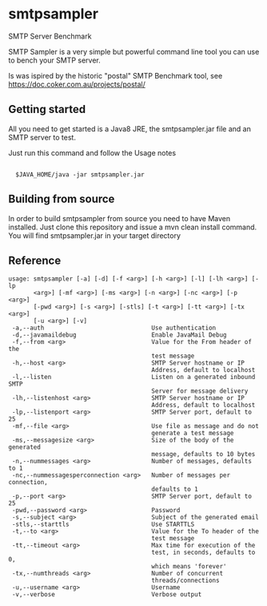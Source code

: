 # smtpsampler
SMTP Server Benchmark

  SMTP Sampler is a very simple but powerful command line tool you can use to bench your SMTP server.

  Is was ispired by the historic "postal" SMTP Benchmark tool, see https://doc.coker.com.au/projects/postal/

## Getting started

  All you need to get started is a Java8 JRE, the smtpsampler.jar file and an SMTP server to test.

  Just run this command and follow the Usage notes

```

  $JAVA_HOME/java -jar smtpsampler.jar

```


##  Building from source

  In order to build smtpsampler from source you need to have Maven installed. Just clone this repository and issue a mvn clean install command. You will find smtpsampler.jar in your target directory


##  Reference

```
usage: smtpsampler [-a] [-d] [-f <arg>] [-h <arg>] [-l] [-lh <arg>] [-lp
       <arg>] [-mf <arg>] [-ms <arg>] [-n <arg>] [-nc <arg>] [-p <arg>]
       [-pwd <arg>] [-s <arg>] [-stls] [-t <arg>] [-tt <arg>] [-tx <arg>]
       [-u <arg>] [-v]
 -a,--auth                              Use authentication
 -d,--javamaildebug                     Enable JavaMail Debug
 -f,--from <arg>                        Value for the From header of the
                                        test message
 -h,--host <arg>                        SMTP Server hostname or IP
                                        Address, default to localhost
 -l,--listen                            Listen on a generated inbound SMTP
                                        Server for message delivery
 -lh,--listenhost <arg>                 SMTP Server hostname or IP
                                        Address, default to localhost
 -lp,--listenport <arg>                 SMTP Server port, default to 25
 -mf,--file <arg>                       Use file as message and do not
                                        generate a test message
 -ms,--messagesize <arg>                Size of the body of the generated
                                        message, defaults to 10 bytes
 -n,--nummessages <arg>                 Number of messages, defaults to 1
 -nc,--nummessagesperconnection <arg>   Number of messages per connection,
                                        defaults to 1
 -p,--port <arg>                        SMTP Server port, default to 25
 -pwd,--password <arg>                  Password
 -s,--subject <arg>                     Subject of the generated email
 -stls,--starttls                       Use STARTTLS
 -t,--to <arg>                          Value for the To header of the
                                        test message
 -tt,--timeout <arg>                    Max time for execution of the
                                        test, in seconds, defaults to 0,
                                        which means 'forever'
 -tx,--numthreads <arg>                 Number of concurrent
                                        threads/connections
 -u,--username <arg>                    Username
 -v,--verbose                           Verbose output

```
 
